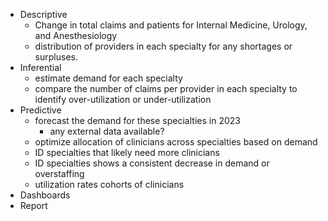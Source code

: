 - Descriptive
	- Change in total claims and patients for Internal Medicine, Urology, and Anesthesiology
	- distribution of providers in each specialty for any shortages or surpluses.
- Inferential
	- estimate demand for each specialty
	- compare the number of claims per provider in each specialty to identify over-utilization or under-utilization
- Predictive
	- forecast the demand for these specialties in 2023
		- any external data available?
	- optimize allocation of clinicians across specialties based on demand
	- ID specialties that likely need more clinicians
	- ID specialties shows a consistent decrease in demand or overstaffing
	- utilization rates cohorts of clinicians
- Dashboards
- Report
